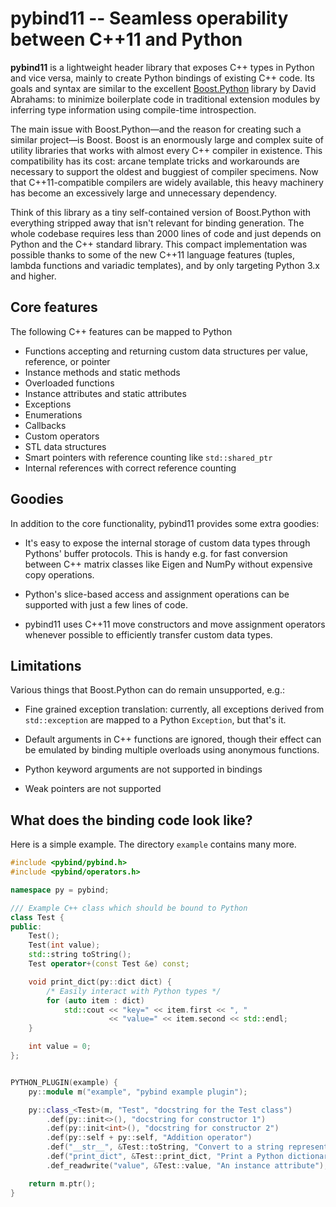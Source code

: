 # pybind11 -- Seamless operability between C++11 and Python

**pybind11** is a lightweight header library that exposes C++ types in Python
and vice versa, mainly to create Python bindings of existing C++ code. Its
goals and syntax are similar to the excellent
[Boost.Python](http://www.boost.org/doc/libs/1_58_0/libs/python/doc/) library
by David Abrahams: to minimize boilerplate code in traditional extension
modules by inferring type information using compile-time introspection.

The main issue with Boost.Python—and the reason for creating such a similar
project—is Boost. Boost is an enormously large and complex suite of utility
libraries that works with almost every C++ compiler in existence. This
compatibility has its cost: arcane template tricks and workarounds are
necessary to support the oldest and buggiest of compiler specimens. Now that
C++11-compatible compilers are widely available, this heavy machinery has
become an excessively large and unnecessary dependency.

Think of this library as a tiny self-contained version of Boost.Python with
everything stripped away that isn't relevant for binding generation. The whole
codebase requires less than 2000 lines of code and just depends on Python and
the C++ standard library. This compact implementation was possible thanks to
some of the new C++11 language features (tuples, lambda functions and variadic
templates), and by only targeting Python 3.x and higher.

## Core features
The following C++ features can be mapped to Python

- Functions accepting and returning custom data structures per value, reference, or pointer
- Instance methods and static methods
- Overloaded functions
- Instance attributes and static attributes
- Exceptions
- Enumerations
- Callbacks
- Custom operators
- STL data structures
- Smart pointers with reference counting like `std::shared_ptr`
- Internal references with correct reference counting

## Goodies
In addition to the core functionality, pybind11 provides some extra goodies:

- It's easy to expose the internal storage of custom data types through
  Pythons' buffer protocols. This is handy e.g. for fast conversion between
  C++ matrix classes like Eigen and NumPy without expensive copy operations.

- Python's slice-based access and assignment operations can be supported with
  just a few lines of code.

- pybind11 uses C++11 move constructors and move assignment operators whenever
  possible to efficiently transfer custom data types.

## Limitations
Various things that Boost.Python can do remain unsupported, e.g.:

- Fine grained exception translation: currently, all exceptions derived from
  `std::exception` are mapped to a Python `Exception`, but that's it.

- Default arguments in C++ functions are ignored, though their effect can be
  emulated by binding multiple overloads using anonymous functions.

- Python keyword arguments are not supported in bindings

- Weak pointers are not supported

## What does the binding code look like?
Here is a simple example. The directory `example` contains many more.
```C++
#include <pybind/pybind.h>
#include <pybind/operators.h>

namespace py = pybind;

/// Example C++ class which should be bound to Python
class Test {
public:
    Test();
    Test(int value);
    std::string toString();
    Test operator+(const Test &e) const;

    void print_dict(py::dict dict) {
        /* Easily interact with Python types */
        for (auto item : dict)
            std::cout << "key=" << item.first << ", "
                      << "value=" << item.second << std::endl;
    }

    int value = 0;
};


PYTHON_PLUGIN(example) {
    py::module m("example", "pybind example plugin");

    py::class_<Test>(m, "Test", "docstring for the Test class")
        .def(py::init<>(), "docstring for constructor 1")
        .def(py::init<int>(), "docstring for constructor 2")
        .def(py::self + py::self, "Addition operator")
        .def("__str__", &Test::toString, "Convert to a string representation")
        .def("print_dict", &Test::print_dict, "Print a Python dictionary")
        .def_readwrite("value", &Test::value, "An instance attribute");

    return m.ptr();
}
```
